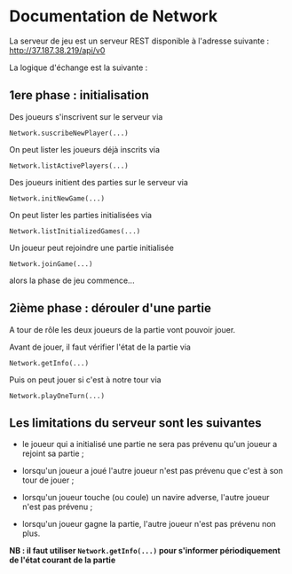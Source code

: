 # Documentation de **Network**

La serveur de jeu est un serveur REST disponible à l'adresse suivante :
http://37.187.38.219/api/v0

La logique d'échange est la suivante : 

## 1ere phase : initialisation

Des joueurs s'inscrivent sur le serveur via

`Network.suscribeNewPlayer(...)`

On peut lister les joueurs déjà inscrits via 

`Network.listActivePlayers(...)`

Des joueurs initient des parties sur le serveur via 

`Network.initNewGame(...)`

On peut lister les parties initialisées via 

`Network.listInitializedGames(...)`

Un joueur peut rejoindre une partie initialisée

`Network.joinGame(...)`

alors la phase de jeu commence...


## 2ième phase : dérouler d'une partie
A tour de rôle les deux joueurs de la partie vont pouvoir jouer.


Avant de jouer, il faut vérifier l'état de la partie via

`Network.getInfo(...)`

Puis on peut jouer si c'est à notre tour via 

`Network.playOneTurn(...)`



## Les limitations du serveur sont les suivantes

* le joueur qui a initialisé une partie ne sera pas prévenu qu'un joueur
 a rejoint sa partie ;

* lorsqu'un joueur a joué l'autre joueur n'est pas prévenu que c'est 
à son tour de jouer ;

* lorsqu'un joueur touche (ou coule) un navire adverse, 
l'autre joueur n'est pas prévenu ;

* lorsqu'un joueur gagne la partie, l'autre joueur n'est pas 
prévenu non plus.

**NB : il faut utiliser `Network.getInfo(...)` pour s'informer
 périodiquement de l'état courant de la partie**
